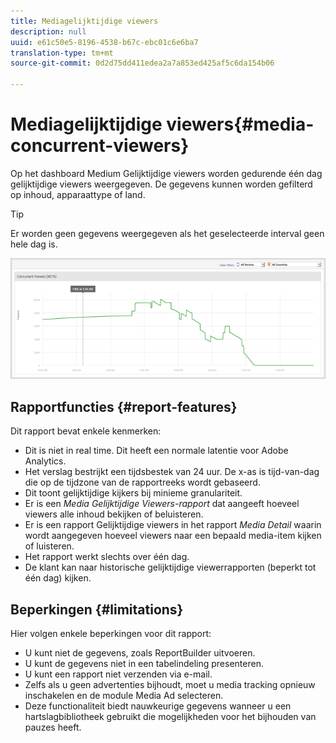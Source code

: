 ```yaml
---
title: Mediagelijktijdige viewers
description: null
uuid: e61c50e5-8196-4538-b67c-ebc01c6e6ba7
translation-type: tm+mt
source-git-commit: 0d2d75dd411edea2a7a853ed425af5c6da154b06

---
```



# Mediagelijktijdige viewers{#media-concurrent-viewers}

Op het dashboard Medium Gelijktijdige viewers worden gedurende één dag gelijktijdige viewers weergegeven. De gegevens kunnen worden gefilterd op inhoud, apparaattype of land.

>[!TIP]
>
>Er worden geen gegevens weergegeven als het geselecteerde interval geen hele dag is.

![](assets/video-concurrent-viewers.png)

## Rapportfuncties {#report-features}

Dit rapport bevat enkele kenmerken:

* Dit is niet in real time. Dit heeft een normale latentie voor Adobe Analytics.
* Het verslag bestrijkt een tijdsbestek van 24 uur. De x-as is tijd-van-dag die op de tijdzone van de rapportreeks wordt gebaseerd.
* Dit toont gelijktijdige kijkers bij minieme granulariteit.
* Er is een *Media Gelijktijdige Viewers-rapport* dat aangeeft hoeveel viewers alle inhoud bekijken of beluisteren.
* Er is een rapport Gelijktijdige viewers in het rapport *Media Detail* waarin wordt aangegeven hoeveel viewers naar een bepaald media-item kijken of luisteren.
* Het rapport werkt slechts over één dag.
* De klant kan naar historische gelijktijdige viewerrapporten (beperkt tot één dag) kijken.

## Beperkingen {#limitations}

Hier volgen enkele beperkingen voor dit rapport:

* U kunt niet de gegevens, zoals ReportBuilder uitvoeren.
* U kunt de gegevens niet in een tabelindeling presenteren.
* U kunt een rapport niet verzenden via e-mail.
* Zelfs als u geen advertenties bijhoudt, moet u media tracking opnieuw inschakelen en de module Media Ad selecteren.
* Deze functionaliteit biedt nauwkeurige gegevens wanneer u een hartslagbibliotheek gebruikt die mogelijkheden voor het bijhouden van pauzes heeft.

